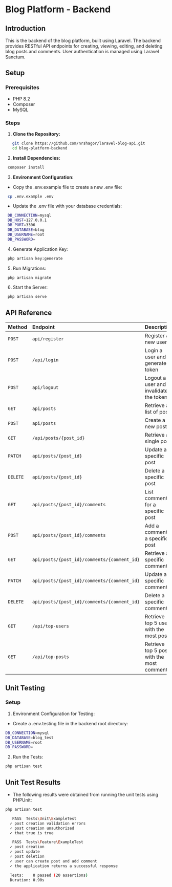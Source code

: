 # **Blog Platform - Backend**

## **Introduction**

This is the backend of the blog platform, built using Laravel. The backend provides RESTful API endpoints for creating, viewing, editing, and deleting blog posts and comments. User authentication is managed using Laravel Sanctum.

## **Setup**

### **Prerequisites**

-   PHP 8.2
-   Composer
-   MySQL

### **Steps**

1. **Clone the Repository:**

```bash
   git clone https://github.com/nrshagor/laravel-blog-api.git
   cd blog-platform-backend
```

2. **Install Dependencies:**

```bash
 composer install
```

3. **Environment Configuration:**

-   Copy the .env.example file to create a new .env file:

```bash
 cp .env.example .env
```

-   Update the .env file with your database credentials:

```bash
 DB_CONNECTION=mysql
 DB_HOST=127.0.0.1
 DB_PORT=3306
 DB_DATABASE=blog
 DB_USERNAME=root
 DB_PASSWORD=
```

4. Generate Application Key:

```bash
 php artisan key:generate
```

5. Run Migrations:

```bash
 php artisan migrate
```

6. Start the Server:

```bash
 php artisan serve
```

## **API Reference**

| Method   | Endpoint                                    | Description                                 |
| :------- | :------------------------------------------ | :------------------------------------------ |
| `POST`   | `api/register`                              | Register a new user                         |
| `POST`   | `/api/login`                                | Login a user and generate a token           |
| `POST`   | `api/logout`                                | Logout a user and invalidate the token      |
| `GET`    | `api/posts`                                 | Retrieve a list of posts                    |
| `POST`   | `api/posts`                                 | Create a new post                           |
| `GET`    | `/api/posts/{post_id}`                      | Retrieve a single post                      |
| `PATCH`  | `api/posts/{post_id}`                       | Update a specific post                      |
| `DELETE` | `api/posts/{post_id}`                       | Delete a specific post                      |
| `GET`    | `api/posts/{post_id}/comments`              | List comments for a specific post           |
| `POST`   | `api/posts/{post_id}/comments`              | Add a comment to a specific post            |
| `GET`    | `api/posts/{post_id}/comments/{comment_id}` | Retrieve a specific comment                 |
| `PATCH`  | `api/posts/{post_id}/comments/{comment_id}` | Update a specific comment                   |
| `DELETE` | `api/posts/{post_id}/comments/{comment_id}` | Delete a specific comment                   |
| `GET`    | `/api/top-users`                            | Retrieve top 5 users with the most posts    |
| `GET`    | `/api/top-posts`                            | Retrieve top 5 posts with the most comments |

## **Unit Testing**

### Setup

1.  Environment Configuration for Testing:

-   Create a .env.testing file in the backend root directory:

```bash
DB_CONNECTION=mysql
DB_DATABASE=blog_test
DB_USERNAME=root
DB_PASSWORD=
```

2. Run the Tests:

```bash
php artisan test
```

## Unit Test Results

-   The following results were obtained from running the unit tests using PHPUnit:

```bash
php artisan test

   PASS  Tests\Unit\ExampleTest
  ✓ post creation validation errors                                                                                                             0.55s
  ✓ post creation unauthorized                                                                                                                  0.01s
  ✓ that true is true                                                                                                                           0.01s

   PASS  Tests\Feature\ExampleTest
  ✓ post creation                                                                                                                               0.04s
  ✓ post update                                                                                                                                 0.02s
  ✓ post deletion                                                                                                                               0.01s
  ✓ user can create post and add comment                                                                                                        0.03s
  ✓ the application returns a successful response                                                                                               0.03s

  Tests:    8 passed (20 assertions)
  Duration: 0.90s
```
